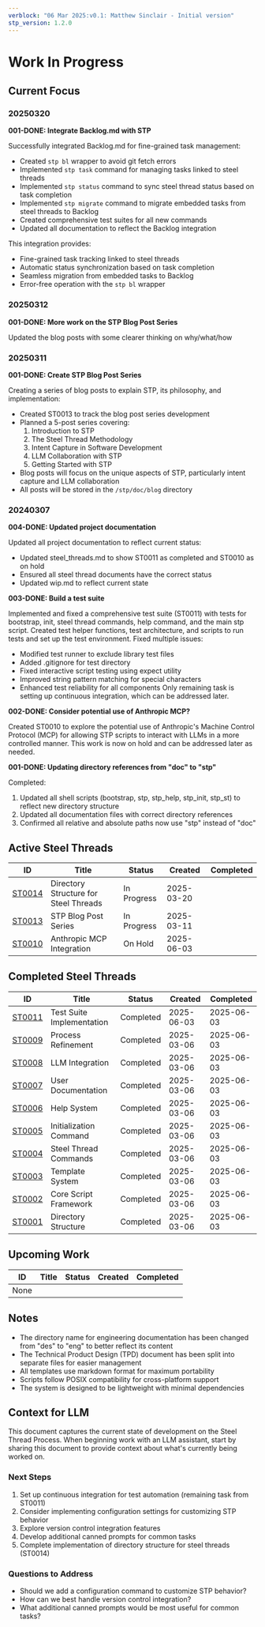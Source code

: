 ```yaml
---
verblock: "06 Mar 2025:v0.1: Matthew Sinclair - Initial version"
stp_version: 1.2.0
---
```

# Work In Progress

## Current Focus

### 20250320

**001-DONE: Integrate Backlog.md with STP**

Successfully integrated Backlog.md for fine-grained task management:

- Created `stp bl` wrapper to avoid git fetch errors
- Implemented `stp task` command for managing tasks linked to steel threads
- Implemented `stp status` command to sync steel thread status based on task completion
- Implemented `stp migrate` command to migrate embedded tasks from steel threads to Backlog
- Created comprehensive test suites for all new commands
- Updated all documentation to reflect the Backlog integration

This integration provides:

- Fine-grained task tracking linked to steel threads
- Automatic status synchronization based on task completion
- Seamless migration from embedded tasks to Backlog
- Error-free operation with the `stp bl` wrapper

### 20250312

**001-DONE: More work on the STP Blog Post Series**

Updated the blog posts with some clearer thinking on why/what/how

### 20250311

**001-DONE: Create STP Blog Post Series**

Creating a series of blog posts to explain STP, its philosophy, and implementation:

- Created ST0013 to track the blog post series development
- Planned a 5-post series covering:
  1. Introduction to STP
  2. The Steel Thread Methodology
  3. Intent Capture in Software Development
  4. LLM Collaboration with STP
  5. Getting Started with STP
- Blog posts will focus on the unique aspects of STP, particularly intent capture and LLM collaboration
- All posts will be stored in the `/stp/doc/blog` directory

### 20240307

**004-DONE: Updated project documentation**

Updated all project documentation to reflect current status:

- Updated steel_threads.md to show ST0011 as completed and ST0010 as on hold
- Ensured all steel thread documents have the correct status
- Updated wip.md to reflect current state

**003-DONE: Build a test suite**

Implemented and fixed a comprehensive test suite (ST0011) with tests for bootstrap, init, steel thread commands, help command, and the main stp script. Created test helper functions, test architecture, and scripts to run tests and set up the test environment. Fixed multiple issues:

- Modified test runner to exclude library test files
- Added .gitignore for test directory
- Fixed interactive script testing using expect utility
- Improved string pattern matching for special characters
- Enhanced test reliability for all components
Only remaining task is setting up continuous integration, which can be addressed later.

**002-DONE: Consider potential use of Anthropic MCP?**

Created ST0010 to explore the potential use of Anthropic's Machine Control Protocol (MCP) for allowing STP scripts to interact with LLMs in a more controlled manner. This work is now on hold and can be addressed later as needed.

**001-DONE: Updating directory references from "doc" to "stp"**

Completed:

1. Updated all shell scripts (bootstrap, stp, stp_help, stp_init, stp_st) to reflect new directory structure
2. Updated all documentation files with correct directory references
3. Confirmed all relative and absolute paths now use "stp" instead of "doc"

## Active Steel Threads

| ID                       | Title                     | Status      | Created    | Completed  |
|--------------------------|---------------------------|-------------|------------|------------|
| [ST0014](./st/ST0014.md) | Directory Structure for Steel Threads | In Progress | 2025-03-20 |            |
| [ST0013](./st/ST0013.md) | STP Blog Post Series      | In Progress | 2025-03-11 |            |
| [ST0010](./st/ST0010.md) | Anthropic MCP Integration | On Hold     | 2025-06-03 |            |

## Completed Steel Threads

| ID                       | Title                     | Status      | Created    | Completed  |
|--------------------------|---------------------------|-------------|------------|------------|
| [ST0011](./st/ST0011.md) | Test Suite Implementation | Completed   | 2025-06-03 | 2025-06-03 |
| [ST0009](./st/ST0009.md) | Process Refinement        | Completed   | 2025-03-06 | 2025-06-03 |
| [ST0008](./st/ST0008.md) | LLM Integration           | Completed   | 2025-03-06 | 2025-06-03 |
| [ST0007](./st/ST0007.md) | User Documentation        | Completed   | 2025-03-06 | 2025-06-03 |
| [ST0006](./st/ST0006.md) | Help System               | Completed   | 2025-03-06 | 2025-06-03 |
| [ST0005](./st/ST0005.md) | Initialization Command    | Completed   | 2025-03-06 | 2025-06-03 |
| [ST0004](./st/ST0004.md) | Steel Thread Commands     | Completed   | 2025-03-06 | 2025-06-03 |
| [ST0003](./st/ST0003.md) | Template System           | Completed   | 2025-03-06 | 2025-06-03 |
| [ST0002](./st/ST0002.md) | Core Script Framework     | Completed   | 2025-03-06 | 2025-06-03 |
| [ST0001](./st/ST0001.md) | Directory Structure       | Completed   | 2025-03-06 | 2025-06-03 |

## Upcoming Work

| ID                    | Title                  | Status      | Created    | Completed  |
|-----------------------|------------------------|-------------|------------|------------|
| None                  |                        |             |            |            |

## Notes

- The directory name for engineering documentation has been changed from "des" to "eng" to better reflect its content
- The Technical Product Design (TPD) document has been split into separate files for easier management
- All templates use markdown format for maximum portability
- Scripts follow POSIX compatibility for cross-platform support
- The system is designed to be lightweight with minimal dependencies

## Context for LLM

This document captures the current state of development on the Steel Thread Process. When beginning work with an LLM assistant, start by sharing this document to provide context about what's currently being worked on.

### Next Steps

1. Set up continuous integration for test automation (remaining task from ST0011)
2. Consider implementing configuration settings for customizing STP behavior
3. Explore version control integration features
4. Develop additional canned prompts for common tasks
5. Complete implementation of directory structure for steel threads (ST0014)

### Questions to Address

- Should we add a configuration command to customize STP behavior?
- How can we best handle version control integration?
- What additional canned prompts would be most useful for common tasks?
